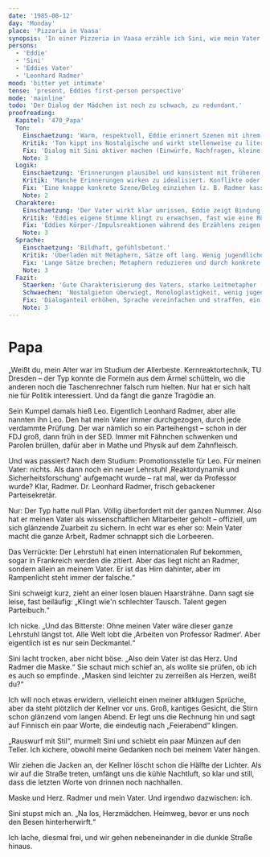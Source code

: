 ```yaml
---
date: '1985-08-12'
day: 'Monday'
place: 'Pizzaria in Vaasa'
synopsis: 'In einer Pizzeria in Vaasa erzähle ich Sini, wie mein Vater das Hirn hinter Professor Radmer war, während der Parteimann die Lorbeeren kassierte – Talent gegen Parteibuch. Als der Kellner Feierabend macht, tragen wir Maske und Herz hinaus in die klare Nacht.'
persons:
  - 'Eddie'
  - 'Sini'
  - 'Eddies Vater'
  - 'Leonhard Radmer'
mood: 'bitter yet intimate'
tense: 'present, Eddies first-person perspective'
mode: 'mainline'
todo: 'Der Dialog der Mädchen ist noch zu schwach, zu redundant.'
proofreading:
  Kapitel: '470_Papa'
  Ton:
    Einschaetzung: 'Warm, respektvoll, Eddie erinnert Szenen mit ihrem Vater.'
    Kritik: 'Ton kippt ins Nostalgische und wirkt stellenweise zu literarisch. Die jugendliche Direktheit tritt zurück.'
    Fix: 'Dialog mit Sini aktiver machen (Einwürfe, Nachfragen, kleine Stiche); 2–3 überhöhte Formulierungen erden; jugendliche Direktheit stärken (kürzere Sätze, klare Verben).'
    Note: 3
  Logik:
    Einschaetzung: 'Erinnerungen plausibel und konsistent mit früheren Passagen.'
    Kritik: 'Manche Erinnerungen wirken zu idealisiert. Konflikte oder Ambivalenzen fehlen.'
    Fix: 'Eine knappe konkrete Szene/Beleg einziehen (z. B. Radmer kassiert Applaus, Vater korrigiert hinter der Bühne); ein Ambivalenzmoment beim Vater andeuten; Feierabend-/Zeitmarker schärfen.'
    Note: 2
  Charaktere:
    Einschaetzung: 'Der Vater wirkt klar umrissen, Eddie zeigt Bindung und Respekt.'
    Kritik: 'Eddies eigene Stimme klingt zu erwachsen, fast wie eine Rückschau aus späterer Perspektive.'
    Fix: 'Eddies Körper-/Impulsreaktionen während des Erzählens zeigen; Sini mit 2–3 Reaktionsminiaturen (Blick, Spruch, Geste) präsenter machen; beim Vater eine kleine Schattenseite (Erschöpfung/Strenge) setzen.'
    Note: 3
  Sprache:
    Einschaetzung: 'Bildhaft, gefühlsbetont.'
    Kritik: 'Überladen mit Metaphern, Sätze oft lang. Wenig jugendliche Einfachheit oder Spontaneität.'
    Fix: 'Lange Sätze brechen; Metaphern reduzieren und durch konkrete Sinneseindrücke (Raum, Geruch, Geräusche) ersetzen; wiederholte Formeln straffen.'
    Note: 3
  Fazit:
    Staerken: 'Gute Charakterisierung des Vaters, starke Leitmetapher (Maske/Herz), intimes Setting mit ruhigem Ausklang.'
    Schwaechen: 'Nostalgieton überwiegt, Monologlastigkeit, wenig jugendliche Direktheit.'
    Fix: 'Dialoganteil erhöhen, Sprache vereinfachen und straffen, ein Ambivalenzdetail zum Vater ergänzen, prägnante Zeit-/Raummarker setzen.'
    Note: 3
---
```


# Papa

„Weißt du, mein Alter war im Studium der Allerbeste. Kernreaktortechnik, TU
Dresden – der Typ konnte die Formeln aus dem Ärmel schütteln, wo die anderen
noch die Taschenrechner falsch rum hielten. Nur hat er sich halt nie für Politik
interessiert. Und da fängt die ganze Tragödie an.

Sein Kumpel damals hieß Leo. Eigentlich Leonhard Radmer, aber alle nannten ihn
Leo. Den hat mein Vater immer durchgezogen, durch jede verdammte Prüfung. Der
war nämlich so ein Parteihengst – schon in der FDJ groß, dann früh in der SED.
Immer mit Fähnchen schwenken und Parolen brüllen, dafür aber in Mathe und Physik
auf dem Zahnfleisch.

Und was passiert? Nach dem Studium: Promotionsstelle für Leo. Für meinen Vater:
nichts. Als dann noch ein neuer Lehrstuhl ‚Reaktordynamik und
Sicherheitsforschung' aufgemacht wurde – rat mal, wer da Professor wurde? Klar,
Radmer. Dr. Leonhard Radmer, frisch gebackener Parteisekretär.

Nur: Der Typ hatte null Plan. Völlig überfordert mit der ganzen Nummer. Also hat
er meinen Vater als wissenschaftlichen Mitarbeiter geholt – offiziell, um sich
glänzende Zuarbeit zu sichern. In echt war es eher so: Mein Vater macht die
ganze Arbeit, Radmer schnappt sich die Lorbeeren.

Das Verrückte: Der Lehrstuhl hat einen internationalen Ruf bekommen, sogar in
Frankreich werden die zitiert. Aber das liegt nicht an Radmer, sondern allein an
meinem Vater. Er ist das Hirn dahinter, aber im Rampenlicht steht immer der
falsche.“

Sini schweigt kurz, zieht an einer losen blauen Haarsträhne. Dann sagt sie
leise, fast beiläufig: „Klingt wie'n schlechter Tausch. Talent gegen
Parteibuch.“

Ich nicke. „Und das Bitterste: Ohne meinen Vater wäre dieser ganze Lehrstuhl
längst tot. Alle Welt lobt die ‚Arbeiten von Professor Radmer‘. Aber eigentlich
ist es nur sein Deckmantel.“

Sini lacht trocken, aber nicht böse. „Also dein Vater ist das Herz. Und Radmer
die Maske.“ Sie schaut mich schief an, als wollte sie prüfen, ob ich es auch so
empfinde. „Masken sind leichter zu zerreißen als Herzen, weißt du?“

Ich will noch etwas erwidern, vielleicht einen meiner altklugen Sprüche, aber da
steht plötzlich der Kellner vor uns. Groß, kantiges Gesicht, die Stirn schon
glänzend vom langen Abend. Er legt uns die Rechnung hin und sagt auf Finnisch
ein paar Worte, die eindeutig nach „Feierabend“ klingen.

„Rauswurf mit Stil“, murmelt Sini und schiebt ein paar Münzen auf den Teller.
Ich kichere, obwohl meine Gedanken noch bei meinem Vater hängen.

Wir ziehen die Jacken an, der Kellner löscht schon die Hälfte der Lichter. Als
wir auf die Straße treten, umfängt uns die kühle Nachtluft, so klar und still,
dass die letzten Worte von drinnen noch nachhallen.

Maske und Herz. Radmer und mein Vater. Und irgendwo dazwischen: ich.

Sini stupst mich an. „Na los, Herzmädchen. Heimweg, bevor er uns noch den Besen
hinterherwirft.“

Ich lache, diesmal frei, und wir gehen nebeneinander in die dunkle Straße
hinaus.
